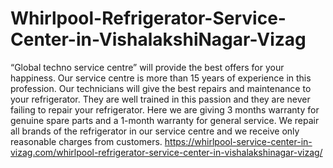 # Whirlpool-Refrigerator-Service-Center-in-VishalakshiNagar-Vizag
“Global techno service centre” will provide the best offers for your happiness. Our service centre is more than 15 years of experience in this profession. Our technicians will give the best repairs and maintenance to your refrigerator. They are well trained in this passion and they are never failing to repair your refrigerator. Here we are giving 3 months warranty for genuine spare parts and a 1-month warranty for general service. We repair all brands of the refrigerator in our service centre and we receive only reasonable charges from customers.   https://whirlpool-service-center-in-vizag.com/whirlpool-refrigerator-service-center-in-vishalakshinagar-vizag/
